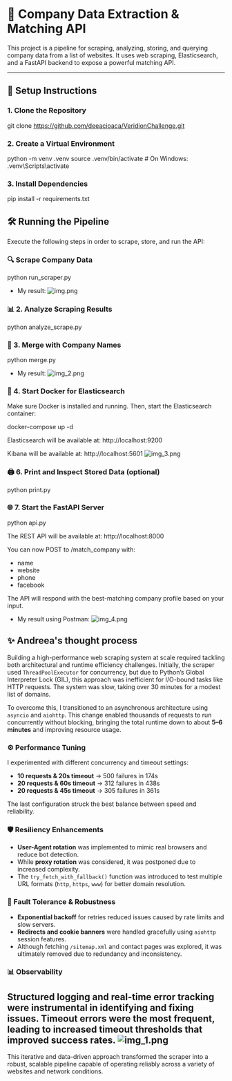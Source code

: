 # 🏢 Company Data Extraction & Matching API

This project is a pipeline for scraping, analyzing, storing, and querying company data from a list of websites. It uses web scraping, Elasticsearch, and a FastAPI backend to expose a powerful matching API.

---

## 🚀 Setup Instructions

### 1. Clone the Repository

git clone https://github.com/deeacioaca/VeridionChallenge.git

### 2. Create a Virtual Environment 
python -m venv .venv
source .venv/bin/activate  # On Windows: .venv\Scripts\activate

### 3. Install Dependencies
pip install -r requirements.txt


## 🛠️ Running the Pipeline
Execute the following steps in order to scrape, store, and run the API:

### 🔍 Scrape Company Data

python run_scraper.py

- My result:
![img.png](img.png)

### 📊 2. Analyze Scraping Results

python analyze_scrape.py

### 🔗 3. Merge with Company Names

python merge.py

- My result:
![img_2.png](img_2.png)

### 🐳 4. Start Docker for Elasticsearch
Make sure Docker is installed and running. Then, start the Elasticsearch container:

docker-compose up -d

Elasticsearch will be available at:
http://localhost:9200

Kibana will be available at:
http://localhost:5601
![img_3.png](img_3.png)

### 🖨️ 6. Print and Inspect Stored Data (optional)

python print.py

### 🌐 7. Start the FastAPI Server

python api.py

The REST API will be available at:
http://localhost:8000

You can now POST to /match_company with:

- name
- website
- phone
- facebook

The API will respond with the best-matching company profile based on your input.

- My result using Postman:
![img_4.png](img_4.png)

## ✨ Andreea's thought process

Building a high-performance web scraping system at scale required tackling both architectural and runtime efficiency challenges. Initially, the scraper used `ThreadPoolExecutor` for concurrency, but due to Python’s Global Interpreter Lock (GIL), this approach was inefficient for I/O-bound tasks like HTTP requests. The system was slow, taking over 30 minutes for a modest list of domains.

To overcome this, I transitioned to an asynchronous architecture using `asyncio` and `aiohttp`. This change enabled thousands of requests to run concurrently without blocking, bringing the total runtime down to about **5–6 minutes** and improving resource usage.

### ⚙️ Performance Tuning

I experimented with different concurrency and timeout settings:

- **10 requests & 20s timeout** → 500 failures in 174s  
- **20 requests & 60s timeout** → 312 failures in 438s  
- **20 requests & 45s timeout** → 305 failures in 361s  

The last configuration struck the best balance between speed and reliability.

### 🛡️ Resiliency Enhancements

- **User-Agent rotation** was implemented to mimic real browsers and reduce bot detection.
- While **proxy rotation** was considered, it was postponed due to increased complexity.
- The `try_fetch_with_fallback()` function was introduced to test multiple URL formats (`http`, `https`, `www`) for better domain resolution.

### 🔁 Fault Tolerance & Robustness

- **Exponential backoff** for retries reduced issues caused by rate limits and slow servers.
- **Redirects and cookie banners** were handled gracefully using `aiohttp` session features.
- Although fetching `/sitemap.xml` and contact pages was explored, it was ultimately removed due to redundancy and inconsistency.

### 📊 Observability

Structured logging and real-time error tracking were instrumental in identifying and fixing issues. Timeout errors were the most frequent, leading to increased timeout thresholds that improved success rates.
![img_1.png](img_1.png)
---

This iterative and data-driven approach transformed the scraper into a robust, scalable pipeline capable of operating reliably across a variety of websites and network conditions.